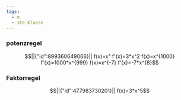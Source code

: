 ```yaml
---
tags:
  - m
  - 3te_Klasse
---
```

### potenzregel

```math
||{"id":899360649066}||

f(x)=x³
f'(x)=3*x^2
f(x)=x^{1000}
f'(x)=1000*x^{999}
f(x)=x^{-7}
f'(x)=-7*x^{8}
```

### Faktorregel
```math
||{"id":477983730201}||

f(x)=3*x^5
```
